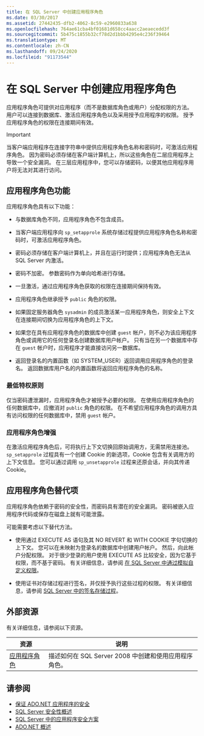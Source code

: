 ```yaml
---
title: 在 SQL Server 中创建应用程序角色
ms.date: 03/30/2017
ms.assetid: 27442435-dfb2-4062-8c59-e2960833a638
ms.openlocfilehash: 764ae61cba4bf01681d658cc4aacc2aeaecedd3f
ms.sourcegitcommit: 5b475c1855b32cf78d2d1bbb4295e4c236f39464
ms.translationtype: MT
ms.contentlocale: zh-CN
ms.lasthandoff: 09/24/2020
ms.locfileid: "91173544"
---
```

# <a name="creating-application-roles-in-sql-server"></a>在 SQL Server 中创建应用程序角色

应用程序角色可提供对应用程序（而不是数据库角色或用户）分配权限的方法。 用户可以连接到数据库、激活应用程序角色以及采用授予应用程序的权限。 授予应用程序角色的权限在连接期间有效。  
  
> [!IMPORTANT]
> 当客户端应用程序在连接字符串中提供应用程序角色名称和密码时，可激活应用程序角色。 因为密码必须存储在客户端计算机上，所以这些角色在二层应用程序上导致一个安全漏洞。 在三层应用程序中，您可以存储密码，以便其他应用程序用户将无法对其进行访问。  
  
## <a name="application-role-features"></a>应用程序角色功能  

 应用程序角色具有以下功能：  
  
- 与数据库角色不同，应用程序角色不包含成员。  
  
- 当客户端应用程序向 `sp_setapprole` 系统存储过程提供应用程序角色名称和密码时，可激活应用程序角色。  
  
- 密码必须存储在客户端计算机上，并且在运行时提供；应用程序角色无法从 SQL Server 内激活。  
  
- 密码不加密。 参数密码作为单向哈希进行存储。  
  
- 一旦激活，通过应用程序角色获取的权限在连接期间保持有效。  
  
- 应用程序角色继承授予 `public` 角色的权限。  
  
- 如果固定服务器角色 `sysadmin` 的成员激活某一应用程序角色，则安全上下文在连接期间切换为应用程序角色的上下文。  
  
- 如果您在具有应用程序角色的数据库中创建 `guest` 帐户，则不必为该应用程序角色或调用它的任何登录名创建数据库用户帐户。 只有当在另一个数据库中存在 `guest` 帐户时，应用程序才能直接访问另一数据库。  
  
- 返回登录名的内置函数（如 SYSTEM_USER）返回调用应用程序角色的登录名。 返回数据库用户名的内置函数将返回应用程序角色的名称。  
  
### <a name="the-principle-of-least-privilege"></a>最低特权原则  

 仅当密码遭泄漏时，应用程序角色才被授予必要的权限。 在使用应用程序角色的任何数据库中，应撤消对 `public` 角色的权限。 在不希望应用程序角色的调用方具有访问权限的任何数据库中，禁用 `guest` 帐户。  
  
### <a name="application-role-enhancements"></a>应用程序角色增强  

 在激活应用程序角色后，可将执行上下文切换回原始调用方，无需禁用连接池。 `sp_setapprole` 过程具有一个创建 Cookie 的新选项，Cookie 包含有关调用方的上下文信息。 您可以通过调用 `sp_unsetapprole` 过程来还原会话，并向其传递 Cookie。  
  
## <a name="application-role-alternatives"></a>应用程序角色替代项  

 应用程序角色依赖于密码的安全性，而密码具有潜在的安全漏洞。 密码被嵌入应用程序代码或保存在磁盘上就有可能泄露。  
  
 可能需要考虑以下替代方法。  
  
- 使用通过 EXECUTE AS 语句及其 NO REVERT 和 WITH COOKIE 字句切换的上下文。 您可以在未映射为登录名的数据库中创建用户帐户。 然后，向此帐户分配权限。 对于很少登录的用户使用 EXECUTE AS 比较安全，因为它基于权限，而不基于密码。 有关详细信息，请参阅 [在 SQL Server 中通过模拟自定义权限](customizing-permissions-with-impersonation-in-sql-server.md)。  
  
- 使用证书对存储过程进行签名，并仅授予执行这些过程的权限。 有关详细信息，请参阅 [SQL Server 中的签名存储过程](signing-stored-procedures-in-sql-server.md)。  
  
## <a name="external-resources"></a>外部资源  

 有关详细信息，请参阅以下资源。  
  
|资源|说明|  
|--------------|-----------------|  
|[应用程序角色](/sql/relational-databases/security/authentication-access/application-roles)|描述如何在 SQL Server 2008 中创建和使用应用程序角色。|  
  
## <a name="see-also"></a>请参阅

- [保证 ADO.NET 应用程序的安全](../securing-ado-net-applications.md)
- [SQL Server 安全性概述](overview-of-sql-server-security.md)
- [SQL Server 中的应用程序安全方案](application-security-scenarios-in-sql-server.md)
- [ADO.NET 概述](../ado-net-overview.md)
